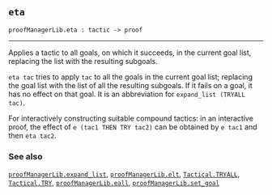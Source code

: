 ## `eta`

``` hol4
proofManagerLib.eta : tactic -> proof
```

------------------------------------------------------------------------

Applies a tactic to all goals, on which it succeeds, in the current goal
list, replacing the list with the resulting subgoals.

`eta tac` tries to apply `tac` to all the goals in the current goal
list; replacing the goal list with the list of all the resulting
subgoals. If it fails on a goal, it has no effect on that goal. It is an
abbreviation for `expand_list (TRYALL tac)`.

For interactively constructing suitable compound tactics: in an
interactive proof, the effect of `e (tac1 THEN TRY tac2)` can be
obtained by `e tac1` and then `eta tac2`.

### See also

[`proofManagerLib.expand_list`](#proofManagerLib.expand_list),
[`proofManagerLib.elt`](#proofManagerLib.elt),
[`Tactical.TRYALL`](#Tactical.TRYALL), [`Tactical.TRY`](#Tactical.TRY),
[`proofManagerLib.eall`](#proofManagerLib.eall),
[`proofManagerLib.set_goal`](#proofManagerLib.set_goal)
